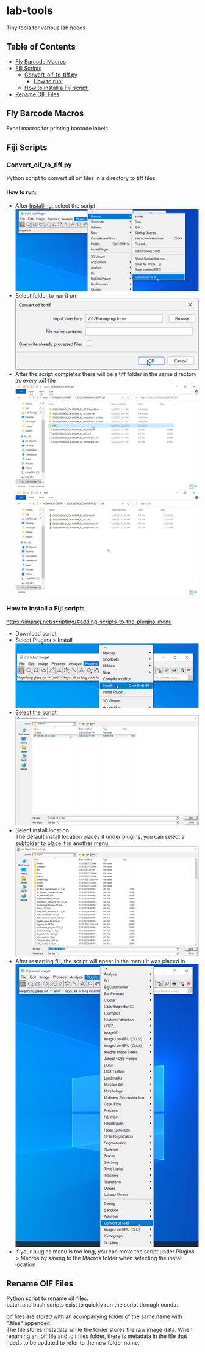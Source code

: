 # lab-tools
 Tiny tools for various lab needs

## Table of Contents
- [Fly Barcode Macros](#fly-barcode-macros)
- [Fiji  Scripts](#fiji--scripts)
  - [Convert\_oif\_to\_tiff.py](#convert_oif_to_tiffpy)
    - [How to run:](#how-to-run)
  - [How to install a Fiji  script:](#how-to-install-a-fiji--script)
- [Rename OIF Files](#rename-oif-files)

## Fly Barcode Macros
Excel macros for printing barcode labels

## Fiji  Scripts
### Convert_oif_to_tiff.py
Python script to convert all oif files in a directory to tiff files. 

#### How to run:
* After [Installing](#how-to-install-a-fiji--script), select the script
![Select script](Fiji%20Scripts/docs/images/select_script_to_run.png "Select script")
* Select folder to run it on
![Run script](Fiji%20Scripts/docs/images/run_script.png "Run script")
* After the script completes there will be a tiff folder in the same directory as every .oif file
![Script results](Fiji%20Scripts/docs/images/script_results.png "Script results")
![Script results tiff folder](Fiji%20Scripts/docs/images/script_results_tiffs.png "Script results tiff folder")

### How to install a Fiji  script:
https://imagej.net/scripting/#adding-scripts-to-the-plugins-menu
* Download script
* Select Plugins > Install
![Install plugin button](Fiji%20Scripts/docs/images/install_plugin_button.png "Install plugin button")
* Select the script
![Select script to install](Fiji%20Scripts/docs/images/select_script_to_install.png "Select script to install")
* Select install location  
  The default install location places it under plugins, you can select a subfolder to place it in another menu.
![Select script location](Fiji%20Scripts/docs/images/select_script_location.png "Select script location")
* After restarting fiji, the script will apear in the menu it was placed in
 ![Script saved in plugins](Fiji%20Scripts/docs/images/script_saved_in_plugins.png "Script saved in plugins")
* If your plugins menu is too long, you can move the script under Plugins > Macros by saving to the Macros folder when selecting the install location

## Rename OIF Files
Python script to rename oif files.  
batch and bash scripts exist to quickly run the script through conda.


oif files are stored with an acompanying folder of the same name with ".files" appended.  
The file stores metadata while the folder stores the raw image data.
When renaming an .oif file and .oif.files folder, there is metadata in the file that needs to be updated to refer to the new folder name.